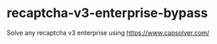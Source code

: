 # recaptcha-v3-enterprise-bypass
Solve any recaptcha v3 enterprise using https://www.capsolver.com/



                                                                                                                                                                                